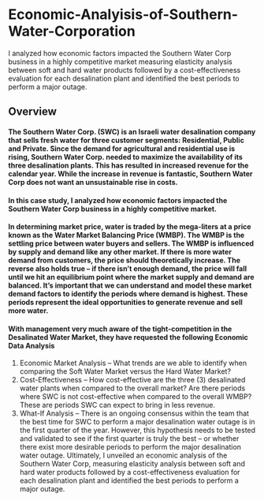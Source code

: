 # Economic-Analyisis-of-Southern-Water-Corporation
I analyzed how economic factors impacted the Southern Water Corp business in a highly competitive market measuring elasticity analysis between soft and hard water products followed by a cost-effectiveness evaluation for each desalination plant and identified the best periods to perform a major outage.
## Overview

#### The Southern Water Corp. (SWC) is an Israeli water desalination company that sells fresh water for three customer segments: Residential, Public and Private. Since the demand for agricultural and residential use is rising, Southern Water Corp. needed to maximize the availability of its three desalination plants. This has resulted in increased revenue for the calendar year. While the increase in revenue is fantastic, Southern Water Corp does not want an unsustainable rise in costs.

#### In this case study, I analyzed how economic factors impacted the Southern Water Corp business in a highly competitive market.

#### In determining market price, water is traded by the mega-liters at a price known as the Water Market Balancing Price (WMBP). The WMBP is the settling price between water buyers and sellers. The WMBP is influenced by supply and demand like any other market. If there is more water demand from customers, the price should theoretically increase. The reverse also holds true – if there isn’t enough demand, the price will fall until we hit an equilibrium point where the market supply and demand are balanced. It’s important that we can understand and model these market demand factors to identify the periods where demand is highest. These periods represent the ideal opportunities to generate revenue and sell more water.  

#### With management very much aware of the tight-competition in the Desalinated Water Market, they have requested the following Economic Data Analysis 
 1) Economic Market Analysis – What trends are we able to identify when comparing the Soft Water Market versus the Hard Water Market? 
 2) Cost-Effectiveness – How cost-effective are the three (3) desalinated water plants when compared to the overall market? Are there periods where SWC is not cost-effective when compared to the overall WMBP? These are periods SWC can expect to bring in less revenue.
 3) What-If Analysis – There is an ongoing consensus within the team that the best time for SWC to perform a major desalination water outage is in the first quarter of the year. However, this hypothesis needs to be tested and validated to see if the first quarter is truly the best – or whether there exist more desirable periods to perform the major desalination water outage.
Ultimately, I unveiled an economic analysis of the Southern Water Corp, measuring elasticity analysis between soft and hard water products followed by a cost-effectiveness evaluation for each desalination plant and identified the best periods to perform a major outage.

